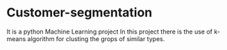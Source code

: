 # Customer-segmentation
It is a python Machine Learning project
In this project there is the use of k-means algorithm for clusting the grops of similar types.
